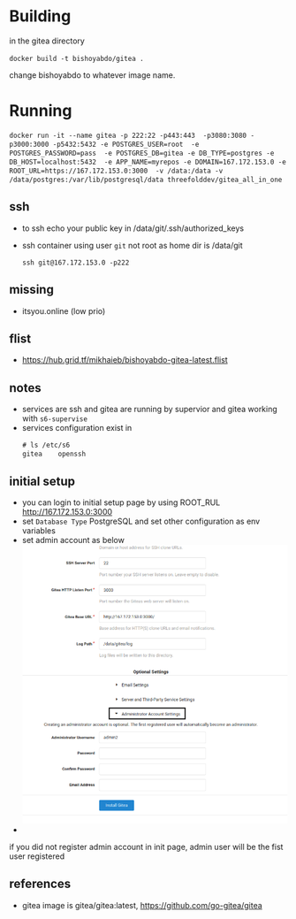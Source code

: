 # Building 

in the gitea directory

`docker build -t bishoyabdo/gitea .`

change bishoyabdo to whatever image name.

# Running

```
docker run -it --name gitea -p 222:22 -p443:443  -p3080:3080 -p3000:3000 -p5432:5432 -e POSTGRES_USER=root  -e POSTGRES_PASSWORD=pass  -e POSTGRES_DB=gitea -e DB_TYPE=postgres -e DB_HOST=localhost:5432  -e APP_NAME=myrepos -e DOMAIN=167.172.153.0 -e ROOT_URL=https://167.172.153.0:3000  -v /data:/data -v /data/postgres:/var/lib/postgresql/data threefolddev/gitea_all_in_one

```

## ssh 
 - to ssh echo your public key in /data/git/.ssh/authorized_keys

 - ssh container using user `git` not root as home dir is /data/git 
    ```
    ssh git@167.172.153.0 -p222
    ``` 
## missing

- itsyou.online (low prio)

## flist 

- https://hub.grid.tf/mikhaieb/bishoyabdo-gitea-latest.flist

## notes

- services are ssh and gitea are running by supervior and gitea working with `s6-supervise`
- services configuration exist in 
    ```
    # ls /etc/s6
    gitea    openssh
    
    ```
## initial setup 

 - you can login to initial setup page by using ROOT_RUL http://167.172.153.0:3000 
 - set `Database Type` PostgreSQL and set other configuration as env variables 
 - set admin account as below
 ![admin](admin.png)
  - 
  
  
  if you did not register admin account in init page, admin user will be the fist user registered   
 ## references 
 
 - gitea image is gitea/gitea:latest,  https://github.com/go-gitea/gitea
